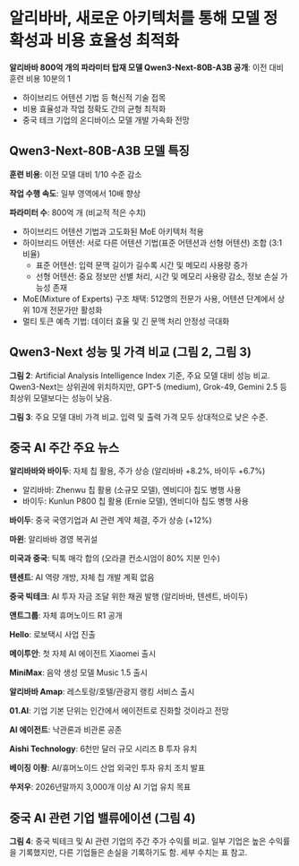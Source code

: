 # 알리바바, 새로운 아키텍처를 통해 모델 정확성과 비용 효율성 최적화

**알리바바 800억 개의 파라미터 탑재 모델 Qwen3-Next-80B-A3B 공개**: 이전 대비 훈련 비용 10분의 1

- 하이브리드 어텐션 기법 등 혁신적 기술 접목
- 비용 효율성과 작업 정확도 간의 균형 최적화
- 중국 테크 기업의 온디바이스 모델 개발 가속화 전망

## Qwen3-Next-80B-A3B 모델 특징

**훈련 비용**: 이전 모델 대비 1/10 수준 감소

**작업 수행 속도**: 일부 영역에서 10배 향상

**파라미터 수**: 800억 개 (비교적 적은 수치)

- 하이브리드 어텐션 기법과 고도화된 MoE 아키텍처 적용
- 하이브리드 어텐션: 서로 다른 어텐션 기법(표준 어텐션과 선형 어텐션) 조합 (3:1 비율)
  - 표준 어텐션: 입력 문맥 길이가 길수록 시간 및 메모리 사용량 증가
  - 선형 어텐션: 중요 정보만 선별 처리, 시간 및 메모리 사용량 감소, 정보 손실 가능성 존재
- MoE(Mixture of Experts) 구조 채택: 512명의 전문가 사용, 어텐션 단계에서 상위 10개 전문가만 활성화
- 멀티 토큰 예측 기법: 데이터 효율 및 긴 문맥 처리 안정성 극대화

## Qwen3-Next 성능 및 가격 비교 (그림 2, 그림 3)

**그림 2**:  Artificial Analysis Intelligence Index 기준, 주요 모델 대비 성능 비교.  Qwen3-Next는 상위권에 위치하지만, GPT-5 (medium), Grok-49, Gemini 2.5 등 최상위 모델보다는 성능이 낮음.

**그림 3**: 주요 모델 대비 가격 비교.  입력 및 출력 가격 모두 상대적으로 낮은 수준.


## 중국 AI 주간 주요 뉴스

**알리바바와 바이두**: 자체 칩 활용, 주가 상승 (알리바바 +8.2%, 바이두 +6.7%)

- 알리바바: Zhenwu 칩 활용 (소규모 모델), 엔비디아 칩도 병행 사용
- 바이두: Kunlun P800 칩 활용 (Ernie 모델), 엔비디아 칩도 병행 사용

**바이두**: 중국 국영기업과 AI 관련 계약 체결, 주가 상승 (+12%)

**마윈**: 알리바바 경영 복귀설

**미국과 중국**: 틱톡 매각 합의 (오라클 컨소시엄이 80% 지분 인수)

**텐센트**: AI 역량 개방, 자체 칩 개발 계획 없음

**중국 빅테크**: AI 투자 자금 조달 위한 채권 발행 (알리바바, 텐센트, 바이두)

**앤트그룹**: 자체 휴머노이드 R1 공개

**Hello**: 로보택시 사업 진출

**메이투안**: 첫 자체 AI 에이전트 Xiaomei 출시

**MiniMax**: 음악 생성 모델 Music 1.5 출시

**알리바바 Amap**: 레스토랑/호텔/관광지 랭킹 서비스 출시

**01.AI**: 기업 기본 단위는 인간에서 에이전트로 진화할 것이라고 전망

**AI 에이전트**: 낙관론과 비관론 공존

**Aishi Technology**: 6천만 달러 규모 시리즈 B 투자 유치

**베이징 이좡**: AI/휴머노이드 산업 외국인 투자 유치 조치 발표

**쑤저우**: 2026년말까지 3,000개 이상 AI 기업 유치 목표


## 중국 AI 관련 기업 밸류에이션 (그림 4)

**그림 4**: 중국 빅테크 및 AI 관련 기업의 주간 주가 수익률 비교.  일부 기업은 높은 수익률을 기록했지만, 다른 기업들은 손실을 기록하기도 함.  세부 수치는 표 참고.